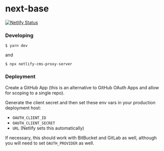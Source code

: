 # next-base
[![Netlify Status](https://api.netlify.com/api/v1/badges/89720d2e-59d9-4567-97da-da2fa26a8cd9/deploy-status)](https://app.netlify.com/sites/next-base/deploys)

### Developing
```shell
$ yarn dev
```

and

```shell
$ npx netlify-cms-proxy-server
```


### Deployment
Create a GitHub App (this is an alternative to GitHub OAuth Apps and allow for scoping to a single repo). 

Generate the client secret and then set these env vars in your production deployment host:
- `OAUTH_CLIENT_ID`
- `OAUTH_CLIENT_SECRET` 
- `URL` (Netlify sets this automatically)

If necessary, this should work with BitBucket and GitLab as well, although you will need to set `OAUTH_PROVIDER` as well.
